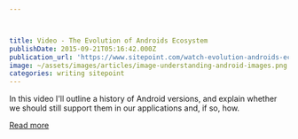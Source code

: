 ```yaml
---



title: Video - The Evolution of Androids Ecosystem
publishDate: 2015-09-21T05:16:42.000Z
publication_url: 'https://www.sitepoint.com/watch-evolution-androids-ecosystem/'
image: ~/assets/images/articles/image-understanding-android-images.png
categories: writing sitepoint
---
```


In this video I'll outline a history of Android versions, and explain whether we should still support them in our applications and, if so, how.

[Read more](https://www.sitepoint.com/watch-evolution-androids-ecosystem/)
